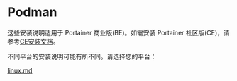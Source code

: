 # Podman


这些安装说明适用于 Portainer 商业版(BE)。如需安装 Portainer 社区版(CE)，请参考[CE安装文档](../../../install-ce/server/podman/)。


不同平台的安装说明可能有所不同。请选择您的平台：


[linux.md](linux.md)
